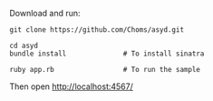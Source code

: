 Download and run:

	git clone https://github.com/Choms/asyd.git

	cd asyd
	bundle install				# To install sinatra

	ruby app.rb 				# To run the sample
	
Then open [http://localhost:4567/](http://localhost:4567/)
